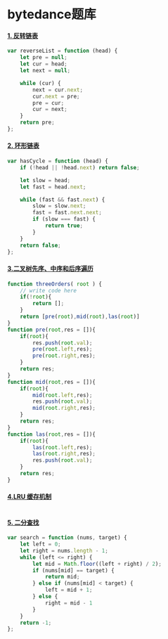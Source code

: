 # bytedance题库

#### [1. 反转链表](https://leetcode-cn.com/problems/reverse-linked-list/)

```js
var reverseList = function (head) {
    let pre = null;
    let cur = head;
    let next = null;

    while (cur) {
        next = cur.next;
        cur.next = pre;
        pre = cur;
        cur = next;
    }
    return pre;
};
```

#### [2. 环形链表](https://leetcode-cn.com/problems/linked-list-cycle/)

```js
var hasCycle = function (head) {
    if (!head || !head.next) return false;

    let slow = head;
    let fast = head.next;

    while (fast && fast.next) {
        slow = slow.next;
        fast = fast.next.next;
        if (slow === fast) {
            return true;
        }
    }
    return false;
};
```

#### [3.二叉树先序、中序和后序遍历](https://www.nowcoder.com/practice/a9fec6c46a684ad5a3abd4e365a9d362?tpId=117&tqId=37819&companyId=665&rp=1&ru=%2Fcompany%2Fhome%2Fcode%2F665&qru=%2Fta%2Fjob-code-high%2Fquestion-ranking&tab=answerKey)

```js
function threeOrders( root ) {
    // write code here
    if(!root){
        return [];
    }
    return [pre(root),mid(root),las(root)]
}
function pre(root,res = []){
    if(root){
        res.push(root.val);
        pre(root.left,res);
        pre(root.right,res);
    }
    return res;
}
function mid(root,res = []){
    if(root){
        mid(root.left,res);
        res.push(root.val);
        mid(root.right,res);
    }
    return res;
}
function las(root,res = []){
    if(root){
        las(root.left,res);
        las(root.right,res);
        res.push(root.val);
    }
    return res;
}
```

#### [4.LRU 缓存机制](https://leetcode-cn.com/problems/lru-cache/)

```

```

#### [5. 二分查找](https://leetcode-cn.com/problems/binary-search/)

```js
var search = function (nums, target) {
    let left = 0;
    let right = nums.length - 1;
    while (left <= right) {
        let mid = Math.floor((left + right) / 2);
        if (nums[mid] == target) {
            return mid;
        } else if (nums[mid] < target) {
            left = mid + 1;
        } else {
            right = mid - 1
        }
    }
    return -1;
};
```



